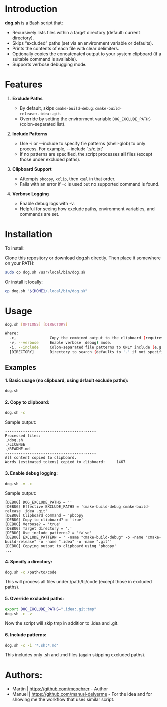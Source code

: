 # Introduction

**dog.sh** is a Bash script that:
- Recursively lists files within a target directory (default: current directory).
- Skips “excluded” paths (set via an environment variable or defaults).
- Prints the contents of each file with clear delimiters.
- Optionally copies the concatenated output to your system clipboard (if a suitable command is available).
- Supports verbose debugging mode.

# Features

1. **Exclude Paths**
   - By default, skips `cmake-build-debug:cmake-build-release:.idea:.git`.
   - Override by setting the environment variable `DOG_EXCLUDE_PATHS` (colon-separated list).

2. **Include Patterns**
   - Use -i or --include to specify file patterns (shell-glob) to only process. For example, --include '*.sh:*.txt'
   - If no patterns are specified, the script processes **all** files (except those under excluded paths).

3. **Clipboard Support**
   - Attempts `pbcopy`, `xclip`, then `xsel` in that order.
   - Fails with an error if `-c` is used but no supported command is found.

4. **Verbose Logging**
   - Enable debug logs with -v.
   - Helpful for seeing how exclude paths, environment variables, and commands are set.


# Installation
To install:

Clone this repository or download dog.sh directly. Then place it somewhere on your PATH:
```bash
sudo cp dog.sh /usr/local/bin/dog.sh
```

Or install it locally:
```bash
cp dog.sh "${HOME}/.local/bin/dog.sh"
```

# Usage

```bash
dog.sh [OPTIONS] [DIRECTORY]

Where:
  -c,               Copy the combined output to the clipboard (requires pbcopy, xclip, or xsel).
  -v, --verbose     Enable verbose (debug) mode.
  -i, --include     Colon-separated file patterns to ONLY include (e.g. '*.sh:*.md').
  [DIRECTORY]       Directory to search (defaults to '.' if not specified).
```

## Examples

#### 1. Basic usage (no clipboard, using default exclude paths):
```bash
dog.sh
```

#### 2. Copy to clipboard:
```bash
dog.sh -c
```

Sample output:
```
-----------------------------------------
Processed files:
./dog.sh
./LICENSE
./README.md
-----------------------------------------
All content copied to clipboard.
Words (estimated_tokens) copied to clipboard:     1467
```

#### 3. Enable debug logging:
```bash
dog.sh -v -c
```
Sample output:
```
[DEBUG] DOG_EXCLUDE_PATHS = ''
[DEBUG] Effective EXCLUDE_PATHS = 'cmake-build-debug cmake-build-release .idea .git'
[DEBUG] Clipboard command = 'pbcopy'
[DEBUG] Copy to clipboard? = 'true'
[DEBUG] Verbose? = 'true'
[DEBUG] Target directory = '.'
[DEBUG] Use include patterns? = 'false'
[DEBUG] EXCLUDE_PATTERN = ' -name "cmake-build-debug" -o -name "cmake-build-release" -o -name ".idea" -o -name ".git"'
[DEBUG] Copying output to clipboard using 'pbcopy'
...
```

#### 4. Specify a directory:
```bash
dog.sh -c /path/to/code
```
This will process all files under /path/to/code (except those in excluded paths).

#### 5. Override excluded paths:
```bash
export DOG_EXCLUDE_PATHS=".idea:.git:tmp"
dog.sh -c -v
```
Now the script will skip tmp in addition to .idea and .git.

#### 6. Include patterns:
```bash
dog.sh -c -i '*.sh:*.md'
```
This includes only .sh and .md files (again skipping excluded paths).


# Authors:
- Martin | https://github.com/mcochner - Author
- Manuel | https://github.com/manuel-delverme - For the idea and for showing me the workflow that used similar script.
